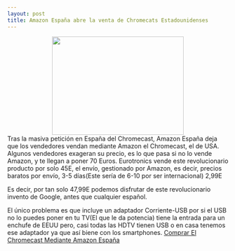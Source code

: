 ```yaml
---
layout: post
title: Amazon España abre la venta de Chromecats Estadounidenses
---
```

<center><img src="http://ecx.images-amazon.com/images/I/81dgptmSieL._SL1500_.jpg" width="300" height="225"></img></center>
Tras la masiva petición en España del Chromecast, Amazon España deja que los vendedores vendan mediante Amazon el Chromecast, el de USA.
Algunos vendedores exageran su precio, es lo que pasa si no lo vende Amazon, y te llegan a poner 70 Euros.
Eurotronics vende este revolucionario producto por solo 45E, el envío, gestionado por Amazon, es decir, precios baratos por envío, 3-5 días(Este sería de 6-10 por ser internacional) 2,99E

Es decir, por tan solo 47,99E podemos disfrutar de este revolucionario invento de Google, antes que cualquier español.

El único problema es que incluye un adaptador Corriente-USB por si el USB no lo puedes poner en tu TV(El que le da potencia) tiene la entrada para un enchufe de EEUU pero, casi todas las HDTV tienen USB o en casa tenemos ese adaptador ya que así biene con los smartphones.
<a href="http://www.amazon.es/gp/product/B00DR0PDNE/">Comprar El Chromecast Mediante Amazon España</a>
